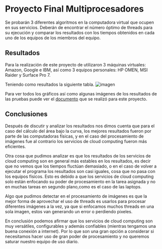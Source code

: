 # Proyecto Final Multiprocesadores
Se probarán 3 diferentes algoritmos en la computadora virtual que ocupen en sus servicios. Deberán de encontrar el número óptimo de threads para su ejecución y comparar los resultados con los tiempos obtenidos en cada uno de los equipos de los miembros del equipo.
## Resultados
Para la realización de este proyecto de utilizaron 3 máquinas virtuales: Amazon, Google e IBM, así como 3 equipos personales: HP OMEN, MSI Raider y Surface Pro 7.

Teniendo como resultados la siguiente tabla.
![imagen](https://user-images.githubusercontent.com/83479688/143066435-2ef08ab9-c27b-4789-90c9-73e47b18572a.png)

Para ver todos los gráficos así como algunas imágenes de los resultados de las pruebas puede ver el [documento](https://docs.google.com/document/d/1BuCEfgQMn0Djsf8-Sb4xyqLAucGC-UfEAUhB6UZVLeE/edit?usp=sharing) que se realizó para este proyecto.
## Conclusiones
Después de discutir y analizar los resultados nos dimos cuenta que para el caso del cálculo del área bajo la curva, los mejores resultados fueron por parte de las computadoras físicas, y en el caso del procesamiento de imágenes fue al contrario los servicios de cloud computing fueron más eficientes.

Otra cosa que pudimos analizar es que los resultados de los servicios de cloud computing son en general más estables en los resultados, es decir que no vemos que los tiempos fluctúan demasiado, o en el caso de volver a ejecutar el programa los resultados son casi iguales, cosa que no pasa con los equipos físicos. Esto  es debido a que los servicios de cloud computing solo están enfocando su poder de procesamiento en la tarea asignada y no en muchas tareas en segundo plano,como es el caso de las laptops.

Algo que pudimos detectar en el procesamiento de imágenes es que la mejor forma de aprovechar el uso de threads es usarlos para procesar diferentes imágenes a la vez, ya que si enfocamos muchos threads en una sola imagen, estos van generando un error o perdiendo pixeles.

En conclusión podemos afirmar que los servicios de cloud computing son muy versátiles, configurables y además confiables (mientras tengamos una buena conexión a internet). Por lo que son una gran opción a considerar si necesitamos hacer uso de gran poder de procesamiento y no queremos saturar nuestro equipo de uso diario.
